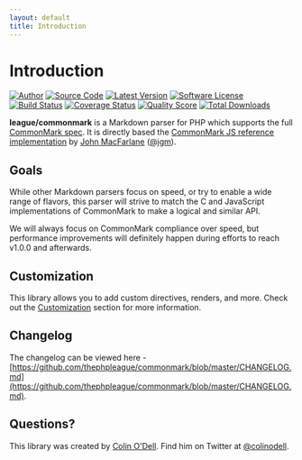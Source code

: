 ```yaml
---
layout: default
title: Introduction
---
```


# Introduction

[![Author](http://img.shields.io/badge/author-@colinodell-blue.svg?style=flat-square)](https://twitter.com/colinodell)
[![Source Code](http://img.shields.io/badge/source-thephpleague%2Fcommonmark-blue.svg?style=flat-square)](https://github.com/thephpleague/commonmark)
[![Latest Version](http://img.shields.io/packagist/v/league/commonmark.svg?style=flat-square)](https://github.com/thephpleague/commonmark/releases)
[![Software License](https://img.shields.io/badge/license-BSD--3-orange.svg?style=flat-square)](https://github.com/thephpleague/commonmark/blob/master/LICENSE)<br />
[![Build Status](https://img.shields.io/travis/thephpleague/commonmark/master.svg?style=flat-square)](https://travis-ci.org/thephpleague/commonmark)
[![Coverage Status](https://img.shields.io/scrutinizer/coverage/g/thephpleague/commonmark.svg?style=flat-square)](https://scrutinizer-ci.com/g/thephpleague/commonmark/code-structure)
[![Quality Score](https://img.shields.io/scrutinizer/g/thephpleague/commonmark.svg?style=flat-square)](https://scrutinizer-ci.com/g/thephpleague/commonmark)
[![Total Downloads](https://img.shields.io/packagist/dt/league/commonmark.svg?style=flat-square)](https://packagist.org/packages/league/commonmark)

**league/commonmark** is a Markdown parser for PHP which supports the full [CommonMark spec](http://spec.commonmark.org). It is directly based the [CommonMark JS reference implementation](https://github.com/jgm/CommonMark/tree/master/js) by [John MacFarlane](http://johnmacfarlane.net/) ([@jgm](https://github.com/jgm)).

## Goals

While other Markdown parsers focus on speed, or try to enable a wide range of flavors, this parser will strive to match the C and JavaScript implementations of CommonMark to make a logical and similar API.

We will always focus on CommonMark compliance over speed, but performance improvements will definitely happen during efforts to reach v1.0.0 and afterwards.

## Customization

This library allows you to add custom directives, renders, and more.  Check out the [Customization](/customization/overview/) section for more information.

## Changelog

The changelog can be viewed here - [https://github.com/thephpleague/commonmark/blob/master/CHANGELOG.md](https://github.com/thephpleague/commonmark/blob/master/CHANGELOG.md).

## Questions?

This library was created by [Colin O'Dell](http://www.colinodell.com). Find him on Twitter at [@colinodell](https://twitter.com/colinodell).
